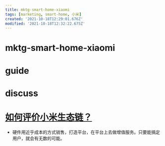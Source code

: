 ```yaml
---
title: mktg-smart-home-xiaomi
tags: [marketing, smart-home, 小米]
created: '2021-10-18T12:29:01.676Z'
modified: '2021-10-18T12:32:22.675Z'
---
```


# mktg-smart-home-xiaomi

# guide


# discuss
# [如何评价小米生态链？](https://www.zhihu.com/question/27702893/answers/updated)
- 硬件用近乎成本的方式销售，打造平台，在平台上去做增值服务。只要能搞定用户，就会有无数的可能。
